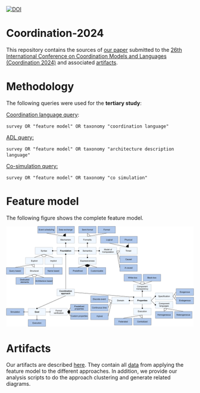 [![DOI](https://zenodo.org/badge/DOI/10.5281/zenodo.10692178.svg)](https://zenodo.org/doi/10.5281/zenodo.10692178)

# Coordination-2024
This repository contains the sources of [our paper](./paper.pdf) submitted to the [26th International Conference on Coordination Models and Languages (Coordination 2024)](https://www.discotec.org/2024/coordination) and associated [artifacts](artifacts/python-scripts/README.md).

# Methodology
The following queries were used for the **tertiary study**:

[Coordination language query](https://scholar.google.com/scholar?hl=en&as_sdt=0%2C5&q=survey+OR+%22feature+model%22+OR+taxonomy+%22coordination+language%22&btnG=):
```
survey OR "feature model" OR taxonomy "coordination language"
```

[ADL query:](https://scholar.google.com/scholar?hl=en&as_sdt=0%2C5&q=survey+OR+%22feature+model%22+OR+taxonomy+%22architecture+description+language%22&btnG=)
```
survey OR "feature model" OR taxonomy "architecture description language"
```

[Co-simulation query:](https://scholar.google.com/scholar?hl=en&as_sdt=0%2C5&q=survey+OR+%22feature+model%22+OR+taxonomy+%22co+simulation%22&btnG=)
```
survey OR "feature model" OR taxonomy "co simulation"
```

# Feature model
The following figure shows the complete feature model.

![](./artifacts/images/feature-model.svg)

# Artifacts
Our artifacts are described [here](./artifacts/python-scripts/README.md).
They contain all [data](./artifacts/classification.xlsx) from applying the feature model to the different approaches.
In addition, we provide our analysis scripts to do the approach clustering and generate related diagrams.
